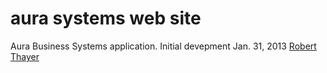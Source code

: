 # aura systems web site

Aura Business Systems application.
Initial devepment Jan. 31, 2013 [Robert Thayer](robert.thayer@aura-sys.com)
